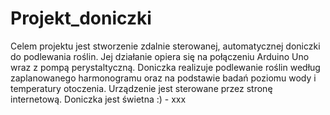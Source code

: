 # Projekt_doniczki
Celem projektu jest stworzenie zdalnie sterowanej, automatycznej doniczki do podlewania roślin.
Jej działanie opiera się na połączeniu Arduino Uno wraz z pompą perystaltyczną.
Doniczka realizuje podlewanie roślin według zaplanowanego harmonogramu oraz na podstawie badań poziomu wody i temperatury otoczenia.
Urządzenie jest sterowane przez stronę internetową. 
Doniczka jest świetna :) - xxx
